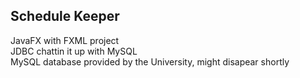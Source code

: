 
## Schedule Keeper

JavaFX with FXML project  
JDBC chattin it up with MySQL  
MySQL database provided by the University, might disapear shortly
